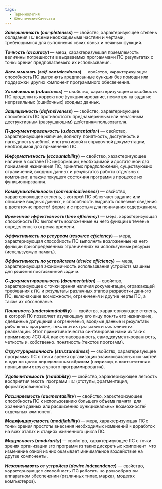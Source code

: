 ```yaml
---
tags:
  - Терминология
  - ОбеспечениеКачества
---
```

**_Завершенность_ (_completeness_)** — свойство, характеризующее степень обладания ПС всеми необходимыми частями и чертами, требующимися для выполнения своих явных и неявных функций.

**_Точность_ (_accuracy_)** — мера, характеризующая приемлемость величины погрешности в выдаваемых программами ПС результатах с точки зрения предполагаемого их использования.

**_Автономность_ (_self-containedness_)** — свойство, характеризующее способность ПС выполнять предписанные функции без помощи или поддержки  других компонент программного обеспечения.

**_Устойчивость_ (_robustness_)** — свойство, характеризующее способность ПС продолжать корректное функционирование, несмотря на задание неправильных (ошибочных) входных данных.

**_Защищенность_ (_defensiveness_)** — свойство, характеризующее способность ПС противостоять преднамеренным или нечаянным деструктивным (разрушающим) действиям пользователя.

**_П-документированность_ (_u.documentation_)** — свойство, характеризующее наличие, полноту, понятность, доступность и наглядность учебной, инструктивной и справочной документации, необходимой для применения ПС.

**_Информативность_ (_accountability_)** — свойство, характеризующее наличие в составе ПС информации, необходимой и достаточной для понимания назначения ПС, принятых предположений, существующих ограничений, входных данных и результатов работы отдельных компонент, а также текущего состояния программ в процессе их функционирования.

**_Коммуникабельность_ (_communicativeness_)** — свойство, характеризующее степень, в которой ПС облегчает задание или описание входных данных, и способность выдавать полезные сведения в достаточно простой форме и с простым для понимания содержанием.

**_Временная эффективность_ (_time_ _efficiency_)** — мера, характеризующая способность ПС выполнять возложенные на него функции в течение определенного отрезка времени.

**_Эффективность по ресурсам_ (_resource_ _efficiency_)** — мера, характеризующая способность ПС выполнять возложенные на него функции при определенных ограничениях на используемые ресурсы (используемую память).

**_Эффективность по устройствам_ (_device_ _efficiency_)** — мера, характеризующая экономичность использования устройств машины для решения поставленной задачи.

**_С-документированность_ (_documentation_)** — свойство, характеризующее с точки зрения наличия документации, отражающей требования к ПС и результаты различных этапов разработки данного ПС, включающие возможности, ограничения и другие черты ПС, а также их обоснование.

**_Понятность_ (_understandability_)** — свойство, характеризующее степень, в которой ПС позволяет изучающему его лицу понять его назначение, сделанные допущения и ограничения, входные данные и результаты работы его программ, тексты этих программ и состояние их реализации.  Этот примитив качества синтезирован нами из таких примитивов ИСО 4.4, как согласованность, самодокументированность, четкость и, собственно, понятность (текстов программ).

**_Структурированность_ (_structuredness_)** — свойство, характеризующее программы ПС с точки зрения организации взаимосвязанных их частей в единое целое определенным образом (например, в соответствии с принципами структурного программирования).

**_Удобочитаемость_ (_readability_)** — свойство, характеризующее легкость восприятия текста  программ ПС (отступы, фрагментация, форматированность).

**_Расширяемость_ (_augmentability_)** — свойство, характеризующее способность ПС к использованию большего объема памяти  для хранения данных или расширению функциональных возможностей отдельных компонент.

**_Модифицируемость_ (_modifiability_)** — мера, характеризующая ПС с точки зрения простоты внесения необходимых изменений и доработок на всех этапах и стадиях жизненного цикла ПС.

**_Модульность_ (_modularity_)** — свойство, характеризующее ПС с точки зрения организации его программ из таких дискретных компонент,  что изменение одной из них оказывает минимальное воздействие на другие компоненты.

**_Независимость от устройств_ (_device_ _independence_)** — свойство, характеризующее способность ПС работать на разнообразном аппаратном обеспечении (различных типах, марках, моделях компьютеров).